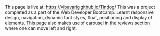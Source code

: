This page is live at: https://vibavarig.github.io/Tindog/
This was a project completed as a part of the Web Developer Bootcamp. Learnt responsive design, navigation, dynamic font styles, float, positioning and display of elements. This page also makes use of carousel in the reviews section where one can move left and right.
